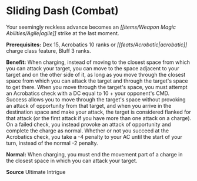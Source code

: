 ﻿---
cssclass: [feats]

---
# Sliding Dash (Combat)

Your seemingly reckless advance becomes an _[[items/Weapon Magic Abilities/Agile|agile]]_ strike at the last moment.

**Prerequisites:** Dex 15, Acrobatics 10 ranks or _[[feats/Acrobatic|acrobatic]]_ charge class feature, Bluff 3 ranks.

**Benefit:** When charging, instead of moving to the closest space from which you can attack your target, you can move to the space adjacent to your target and on the other side of it, as long as you move through the closest space from which you can attack the target and through the target's space to get there. When you move through the target's space, you must attempt an Acrobatics check with a DC equal to 10 + your opponent's CMD. Success allows you to move through the target's space without provoking an attack of opportunity from that target, and when you arrive in the destination space and make your attack, the target is considered flanked for that attack (or the first attack if you have more than one attack on a charge). On a failed check, you instead provoke an attack of opportunity and complete the charge as normal. Whether or not you succeed at the Acrobatics check, you take a -4 penalty to your AC until the start of your turn, instead of the normal -2 penalty.

**Normal:** When charging, you must end the movement part of a charge in the closest space in which you can attack your target.

**Source** Ultimate Intrigue